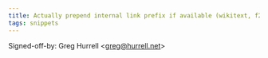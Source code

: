 ```yaml
---
title: Actually prepend internal link prefix if available (wikitext, f20cf4b)
tags: snippets
---
```


Signed-off-by: Greg Hurrell &lt;greg@hurrell.net&gt;
